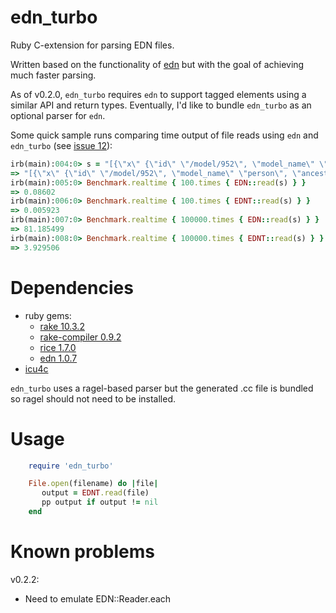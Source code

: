 edn_turbo
============

Ruby C-extension for parsing EDN files.

Written based on the functionality of
[edn](https://github.com/relevance/edn-ruby) but with the goal of
achieving much faster parsing.

As of v0.2.0, `edn_turbo` requires `edn` to support tagged elements 
using a similar API and return types. Eventually, I'd like to bundle 
`edn_turbo` as an optional parser for `edn`.

Some quick sample runs comparing time output of file reads using `edn`
and `edn_turbo` (see [issue 12](https://github.com/relevance/edn-ruby/issues/12)):

```ruby
irb(main):004:0> s = "[{\"x\" {\"id\" \"/model/952\", \"model_name\" \"person\", \"ancestors\" [\"record\" \"asset\"], \"format\" \"edn\"}, \"id\" 952, \"name\" nil, \"model_name\" \"person\", \"rel\" {}, \"description\" nil, \"age\" nil, \"updated_at\" nil, \"created_at\" nil, \"anniversary\" nil, \"job\" nil, \"start_date\" nil, \"username\" nil, \"vacation_start\" nil, \"vacation_end\" nil, \"expenses\" nil, \"rate\" nil, \"display_name\" nil, \"gross_profit_per_month\" nil}]"
=> "[{\"x\" {\"id\" \"/model/952\", \"model_name\" \"person\", \"ancestors\" [\"record\" \"asset\"], \"format\" \"edn\"}, \"id\" 952, \"name\" nil, \"model_name\" \"person\", \"rel\" {}, \"description\" nil, \"age\" nil, \"updated_at\" nil, \"created_at\" nil, \"anniversary\" nil, \"job\" nil, \"start_date\" nil, \"username\" nil, \"vacation_start\" nil, \"vacation_end\" nil, \"expenses\" nil, \"rate\" nil, \"display_name\" nil, \"gross_profit_per_month\" nil}]"
irb(main):005:0> Benchmark.realtime { 100.times { EDN::read(s) } }
=> 0.08602
irb(main):006:0> Benchmark.realtime { 100.times { EDNT::read(s) } }
=> 0.005923
irb(main):007:0> Benchmark.realtime { 100000.times { EDN::read(s) } }
=> 81.185499
irb(main):008:0> Benchmark.realtime { 100000.times { EDNT::read(s) } }
=> 3.929506
```

Dependencies
============

- ruby gems:
  - [rake 10.3.2](http://rake.rubyforge.org)
  - [rake-compiler 0.9.2](http://rake-compiler.rubyforge.org)
  - [rice 1.7.0](http://rice.rubyforge.org)
  - [edn 1.0.7](https://github.com/relevance/edn-ruby)
- [icu4c](http://icu-project.org/apiref/icu4c/)

`edn_turbo` uses a ragel-based parser but the generated .cc file is
bundled so ragel should not need to be installed. 

Usage
=====
```ruby
    require 'edn_turbo'

    File.open(filename) do |file|
       output = EDNT.read(file)
       pp output if output != nil
    end
```

Known problems
==============
v0.2.2:

- Need to emulate EDN::Reader.each

